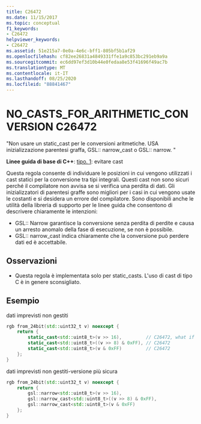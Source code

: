 ```yaml
---
title: C26472
ms.date: 11/15/2017
ms.topic: conceptual
f1_keywords:
- C26472
helpviewer_keywords:
- C26472
ms.assetid: 51e215a7-0e0a-4e6c-bff1-805bf5b1af29
ms.openlocfilehash: cf82ee26831a4849331ffe1a9c853bc291eb9a9a
ms.sourcegitcommit: ec6dd97ef3d10b44e0fedaa8e53f41696f49ac7b
ms.translationtype: MT
ms.contentlocale: it-IT
ms.lasthandoff: 08/25/2020
ms.locfileid: "88841467"
---
```

# <a name="c26472-no_casts_for_arithmetic_conversion"></a>NO_CASTS_FOR_ARITHMETIC_CONVERSION C26472

"Non usare un static_cast per le conversioni aritmetiche. USA inizializzazione parentesi graffa, GSL:: narrow_cast o GSL:: narrow. "

**Linee guida di base di C++**: [tipo. 1](https://github.com/isocpp/CppCoreGuidelines/blob/master/CppCoreGuidelines.md#prosafety-type-safety-profile): evitare cast

Questa regola consente di individuare le posizioni in cui vengono utilizzati i cast statici per la conversione tra tipi integrali. Questi cast non sono sicuri perché il compilatore non avvisa se si verifica una perdita di dati. Gli inizializzatori di parentesi graffe sono migliori per i casi in cui vengono usate le costanti e si desidera un errore del compilatore. Sono disponibili anche le utilità della libreria di supporto per le linee guida che consentono di descrivere chiaramente le intenzioni:

- GSL:: Narrow garantisce la conversione senza perdita di perdite e causa un arresto anomalo della fase di esecuzione, se non è possibile.
- GSL:: narrow_cast indica chiaramente che la conversione può perdere dati ed è accettabile.

## <a name="remarks"></a>Osservazioni

- Questa regola è implementata solo per static_casts. L'uso di cast di tipo C è in genere sconsigliato.

## <a name="example"></a>Esempio

dati imprevisti non gestiti

```cpp
rgb from_24bit(std::uint32_t v) noexcept {
    return {
        static_cast<std::uint8_t>(v >> 16),         // C26472, what if top byte is non-zero?
        static_cast<std::uint8_t>((v >> 8) & 0xFF), // C26472
        static_cast<std::uint8_t>(v & 0xFF)         // C26472
    };
}
```

dati imprevisti non gestiti-versione più sicura

```cpp
rgb from_24bit(std::uint32_t v) noexcept {
    return {
        gsl::narrow<std::uint8_t>(v >> 16),
        gsl::narrow_cast<std::uint8_t>((v >> 8) & 0xFF),
        gsl::narrow_cast<std::uint8_t>(v & 0xFF)
    };
}
```
